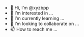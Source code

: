 - 👋 Hi, I’m @xyzbpp
- 👀 I’m interested in ...
- 🌱 I’m currently learning ...
- 💞️ I’m looking to collaborate on ...
- 📫 How to reach me ...

<!---
xyzbpp/xyzbpp is a ✨ special ✨ repository because its `README.md` (this file) appears on your GitHub profile.
You can click the Preview link to take a look at your changes.
--->
